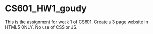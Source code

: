 # CS601_HW1_goudy

This is the assignment for week 1 of CS601. Create a 3 page website in HTML5 ONLY. No use of CSS or JS.
